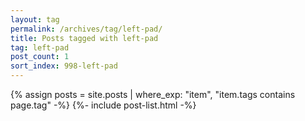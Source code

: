 ```yaml
---
layout: tag
permalink: /archives/tag/left-pad/
title: Posts tagged with left-pad
tag: left-pad
post_count: 1
sort_index: 998-left-pad
---
```

{% assign posts = site.posts | where_exp: "item", "item.tags contains page.tag" -%}
{%- include post-list.html -%}
